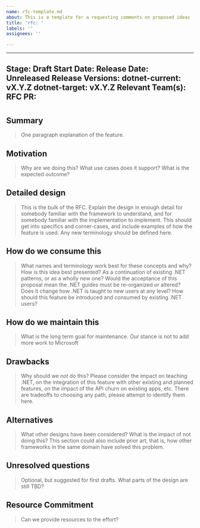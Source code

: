 ```yaml
---
name: rfc-template.md
about: This is a template for a requesting comments on proposed ideas
title: 'rfc: '
labels: ''
assignees: ''

---
```


---
Stage: Draft
Start Date:
Release Date: Unreleased
Release Versions:
dotnet-current: vX.Y.Z
dotnet-target: vX.Y.Z
Relevant Team(s):
RFC PR:
---

<!--- 
Directions for above: 
Stage: Leave as is
Start Date: Fill in with today's date, YYYY-MM-DD
Release Date: Leave as is
Release Versions: Leave as is
Relevant Team(s): Fill this in with the [team(s)](README.md#relevant-teams) to which this RFC applies
RFC PR: Fill this in with the URL for the Proposal RFC PR
-->

# <RFC title>

## Summary

> One paragraph explanation of the feature.
## Motivation

> Why are we doing this? What use cases does it support? What is the expected
outcome?
## Detailed design

> This is the bulk of the RFC.
> Explain the design in enough detail for somebody
familiar with the framework to understand, and for somebody familiar with the
implementation to implement. This should get into specifics and corner-cases,
and include examples of how the feature is used. Any new terminology should be
defined here.
## How do we consume this

> What names and terminology work best for these concepts and why? How is this
idea best presented? As a continuation of existing .NET patterns, or as a
wholly new one?
> Would the acceptance of this proposal mean the .NET guides must be
re-organized or altered? Does it change how .NET is taught to new users
at any level?
> How should this feature be introduced and consumed by existing .NET
users?
## How do we maintain this

> What is the long term goal for maintenance.  Our stance is not to add more work to Microsoft
## Drawbacks

> Why should we *not* do this? Please consider the impact on teaching .NET,
on the integration of this feature with other existing and planned features,
on the impact of the API churn on existing apps, etc.
> There are tradeoffs to choosing any path, please attempt to identify them here.
## Alternatives

> What other designs have been considered? What is the impact of not doing this?
> This section could also include prior art, that is, how other frameworks in the same domain have solved this problem.
## Unresolved questions

> Optional, but suggested for first drafts. What parts of the design are still
TBD?
## Resource Commitment

> Can we provide resources to the effort?
